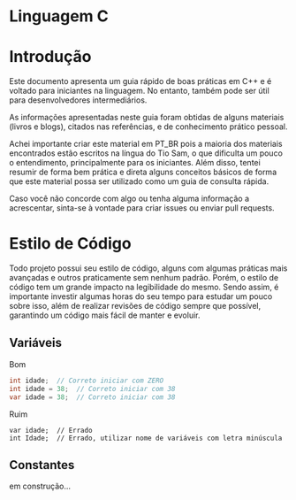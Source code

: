 # Linguagem C #

# Introdução

Este documento apresenta um guia rápido de boas práticas em C++ e é voltado para iniciantes na linguagem. No entanto, também pode ser útil para desenvolvedores intermediários.

As informações apresentadas neste guia foram obtidas de alguns materiais (livros e blogs), citados nas referências, e de conhecimento prático pessoal.

Achei importante criar este material em PT_BR pois a maioria dos materiais encontrados estão escritos na língua do Tio Sam, o que dificulta um pouco o entendimento, principalmente para os iniciantes. Além disso, tentei resumir de forma bem prática e direta alguns conceitos básicos de forma que este material possa ser utilizado como um guia de consulta rápida.

Caso você não concorde com algo ou tenha alguma informação a acrescentar, sinta-se à vontade para criar issues ou enviar pull requests.

# Estilo de Código

Todo projeto possui seu estilo de código, alguns com algumas práticas mais avançadas e outros praticamente sem nenhum padrão. Porém, o estilo de código tem um grande impacto na legibilidade do mesmo. Sendo assim, é importante investir algumas horas do seu tempo para estudar um pouco sobre isso, além de realizar revisões de código sempre que possível, garantindo um código mais fácil de manter e evoluir.

## Variáveis

Bom

``` C#
int idade;  // Correto iniciar com ZERO
int idade = 38;  // Correto iniciar com 38
var idade = 38;  // Correto iniciar com 38
```

Ruim

```
var idade;  // Errado
int Idade;  // Errado, utilizar nome de variáveis com letra minúscula
```

## Constantes

em construção...
